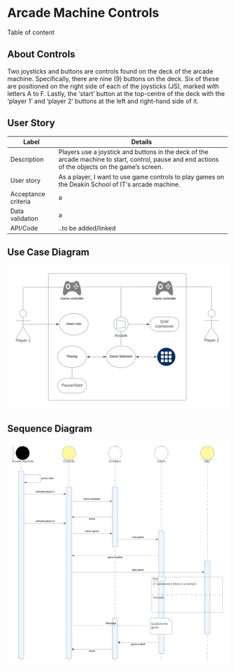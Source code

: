 # Arcade Machine Controls

Table of content

## About Controls

Two joysticks and buttons are controls found on the deck of the arcade machine. Specifically, there are nine (9) buttons on the deck. Six of these are positioned on the right side of each of the joysticks (JS), marked with letters A to F. Lastly, the ‘start’ button at the top-centre of the deck with the ‘player 1’ and ‘player 2’ buttons at the left and right-hand side of it.

## User Story

| Label | Details |
| --- | --- |
| Description | Players use a joystick and buttons in the deck of the arcade machine to start, control, pause and end actions of the objects on the game’s screen. |
| User story | As a player, I want to use game controls to play games on the Deakin School of IT's arcade machine. |
| Acceptance criteria | a |
| Data validation | a |
| API/Code | ..to be added/linked |

## Use Case Diagram

![image](images/case.png)

## Sequence Diagram

![image](images/seq.png)